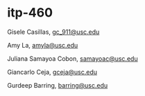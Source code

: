 # itp-460

Gisele Casillas, gc_911@usc.edu

Amy La, amyla@usc.edu

Juliana Samayoa Cobon, samayoac@usc.edu

Giancarlo Ceja, gceja@usc.edu

Gurdeep Barring, barring@usc.edu

